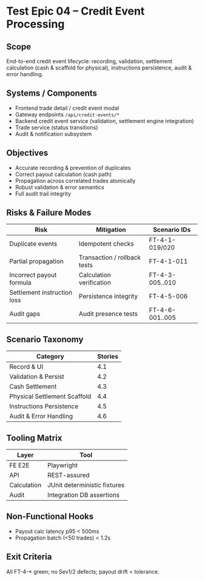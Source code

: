 # Test Epic 04 – Credit Event Processing

## Scope
End-to-end credit event lifecycle: recording, validation, settlement calculation (cash & scaffold for physical), instructions persistence, audit & error handling.

## Systems / Components
- Frontend trade detail / credit event modal
- Gateway endpoints `/api/credit-events/*`
- Backend credit event service (validation, settlement engine integration)
- Trade service (status transitions)
- Audit & notification subsystem

## Objectives
- Accurate recording & prevention of duplicates
- Correct payout calculation (cash path)
- Propagation across correlated trades atomically
- Robust validation & error semantics
- Full audit trail integrity

## Risks & Failure Modes
| Risk | Mitigation | Scenario IDs |
|------|-----------|--------------|
| Duplicate events | Idempotent checks | FT-4-1-019/020 |
| Partial propagation | Transaction / rollback tests | FT-4-1-011 |
| Incorrect payout formula | Calculation verification | FT-4-3-005..010 |
| Settlement instruction loss | Persistence integrity | FT-4-5-006 |
| Audit gaps | Audit presence tests | FT-4-6-001..005 |

## Scenario Taxonomy
| Category | Stories |
|----------|---------|
| Record & UI | 4.1 |
| Validation & Persist | 4.2 |
| Cash Settlement | 4.3 |
| Physical Settlement Scaffold | 4.4 |
| Instructions Persistence | 4.5 |
| Audit & Error Handling | 4.6 |

## Tooling Matrix
| Layer | Tool |
|-------|------|
| FE E2E | Playwright |
| API | REST-assured |
| Calculation | JUnit deterministic fixtures |
| Audit | Integration DB assertions |

## Non-Functional Hooks
- Payout calc latency p95 < 500ms
- Propagation batch (<50 trades) < 1.2s

## Exit Criteria
All FT-4-* green; no Sev1/2 defects; payout drift < tolerance.
